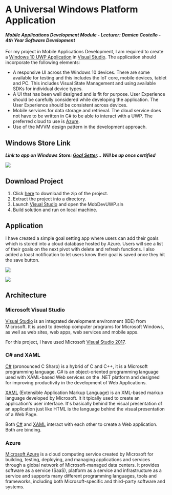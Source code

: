 # A Universal Windows Platform Application
#### *Mobile Applications Development Module - Lecturer: Damien Costello - 4th Year Software Development*
For my project in Mobile Applications Development, I am required to create a [Windows 10 UWP Application](https://docs.microsoft.com/en-us/windows/uwp/get-started/universal-application-platform-guide) in [Visual Studio](https://www.visualstudio.com/).  The application should incorporate the following elements:
- A responsive UI across the Windows 10 devices. There are some available for testing and this includes the IoT core, mobile devices, tablet and PC. This includes Visual State Management and using available SDKs for individual device types.
- A UI that has been well designed and is fit for purpose.  User Experience should be carefully considered while developing the application. The User Experience should be consistent across devices.
- Mobile services for data storage and retrieval. The cloud service does not have to be written in C# to be able to interact with a UWP. The preferred cloud to use is [Azure](https://azure.microsoft.com/en-gb/).
- Use of the MVVM design pattern in the development approach.

## Windows Store Link
**_Link to app on Windows Store: [Goal Setter]()... *Will be up once certified*_**

![](https://user-images.githubusercontent.com/22341150/34161411-79ffd074-e4c8-11e7-937b-b20ecc72fc90.PNG)

## Download Project
1. Click [here](https://github.com/ianburkeixiv/MobAppDevUWP/archive/master.zip) to download the zip of the project.
2. Extract the project into a directory.
3. Launch [Visual Studio](https://www.visualstudio.com/vs/whatsnew/) and open the MobDevUWP.sln
4. Build solution and run on local machine.

## Application
I have created a simple goal setting app where users can add their goals which is stored into a cloud database hosted by Azure. Users will see a list of their goals on the next pivot with delete and refresh functions. I also added a toast notification to let users know their goal is saved once they hit the save button. 

![](https://user-images.githubusercontent.com/22341150/33758882-2303e0d6-dbf8-11e7-988c-3416e6ce5375.PNG)

![](https://user-images.githubusercontent.com/22341150/33758890-27c54286-dbf8-11e7-8946-0a172f715c2f.PNG)

## Architecture

### Microsoft Visual Studio
[Visual Studio](https://www.visualstudio.com/) is an integrated development environment (IDE) from Microsoft. It is used to develop computer programs for Microsoft Windows, as well as web sites, web apps, web services and mobile apps. 

For this project, I have used Microsoft [Visual Studio 2017](https://www.visualstudio.com/vs/whatsnew/).

### C# and XAML
[C#](https://docs.microsoft.com/en-us/dotnet/csharp/) (pronounced C Sharp) is a hybrid of C and C++, it is a Microsoft programming language. C# is an object-oriented programming language used with XAML-based Web services on the .NET platform and designed for improving productivity in the development of Web Applications.

[XAML](https://msdn.microsoft.com/en-us/library/cc295302.aspx?f=255&MSPPError=-2147217396) (Extensible Application Markup Language) is an XML-based markup language developed by Microsoft. It it tpically used to create an application's user interface. It's basically behind the visual presentation of an application just like HTML is the language behind the visual presentation of a Web Page.

Both [C#](https://docs.microsoft.com/en-us/dotnet/csharp/) and [XAML](https://msdn.microsoft.com/en-us/library/cc295302.aspx?f=255&MSPPError=-2147217396) interact with each other to create a Web application. Both are binding.

### Azure
[Microsoft Azure](https://azure.microsoft.com/en-us/overview/what-is-azure/) is a cloud computing service created by Microsoft for building, testing, deploying, and managing applications and services through a global network of Microsoft-managed data centers. It provides software as a service (SaaS), platform as a service and infrastructure as a service and supports many different programming languages, tools and frameworks, including both Microsoft-specific and third-party software and systems.
